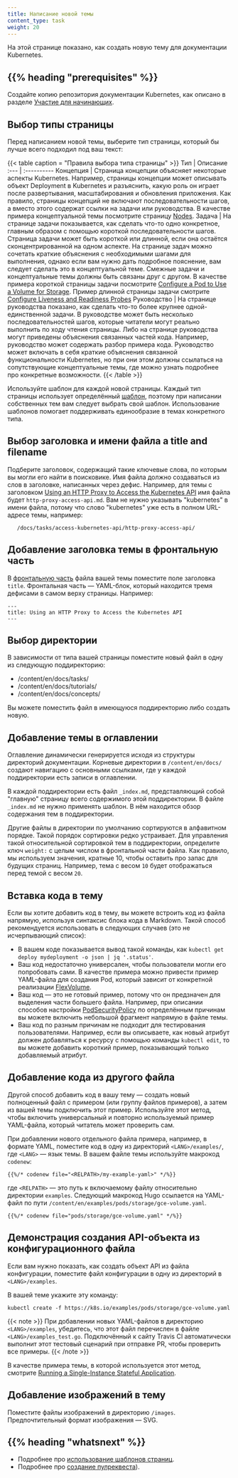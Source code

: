 ```yaml
---
title: Написание новой темы
content_type: task
weight: 20
---
```


<!-- overview -->
На этой странице показано, как создать новую тему для документации Kubernetes.



## {{% heading "prerequisites" %}}

Создайте копию репозитория документации Kubernetes, как описано в разделе [Участие для начинающих](/ru/docs/contribute/start/).
<!-- steps -->

## Выбор типы страницы

Перед написанием новой темы, выберите тип страницы, который бы лучше всего подходил под ваш текст:

{{< table caption = "Правила выбора типа страницы" >}}
Тип | Описание
:--- | :----------
Концепция | Страница концепции объясняет некоторые аспекты Kubernetes. Например, страницы концепции может описывать объект Deployment в Kubernetes и разъяснить, какую роль он играет после развертывания, масштабирования и обновления приложения. Как правило, страницы концепций не включают последовательности шагов, а вместо этого содержат ссылки на задачи или руководства. В качестве примера концептуальной темы посмотрите страницу <a href="/docs/concepts/architecture/nodes/">Nodes</a>.
Задача | На странице задачи показывается, как сделать что-то одно конкретное, главным образом с помощью короткой последовательности шагов. Страница задачи может быть короткой или длинной, если она остаётся сконцентрированной на одном аспекте. На странице задач можно сочетать краткие объяснения с необходимыми шагами для выполнения, однако если вам нужно дать подробное пояснение, вам следует сделать это в концептуальной теме. Смежные задачи и концептуальные темы должны быть связаны друг с другом. В качестве примера короткой страницы задачи посмотрите <a href="/docs/tasks/configure-pod-container/configure-volume-storage/">Configure a Pod to Use a Volume for Storage</a>. Пример длинной страницы задачи смотрите <a href="/docs/tasks/configure-pod-container/configure-liveness-readiness-probes/">Configure Liveness and Readiness Probes</a>
Руководство | На странице руководства показано, как сделать что-то более крупнее одной-единственной задачи. В руководстве может быть несколько последовательностей шагов, которые читатели могут реально выполнить по ходу чтения страницы. Либо на странице руководства могут приведены объяснения связанных частей кода. Например, руководство может содержать разбор примера кода. Руководство может включать в себя краткие объяснения связанной функциональности Kubernetes, но при они этом должны ссылаться на сопутствующие концептуальные темы, где можно узнать подробнее про конкретные возможности.
{{< /table >}}

Используйте шаблон для каждой новой страницы. Каждый тип страницы использует определённый [шаблон](/docs/contribute/style/page-templates/), поэтому при написании собственных тем вам следует выбрать свой шаблон. Использование шаблонов помогает поддерживать единообразие в темах конкретного типа.

## Выбор заголовка и имени файла a title and filename

Подберите заголовок, содержащий такие ключевые слова, по которым вы могли его найти в поисковике.
Имя файла должно создаваться из слов в заголовке, написанных через дефис.
Например, для темы с заголовком [Using an HTTP Proxy to Access the Kubernetes API](/docs/tasks/access-kubernetes-api/http-proxy-access-api/) имя файла будет `http-proxy-access-api.md`. Вам не нужно указывать "kubernetes" в имени файла, потому что слово "kubernetes" уже есть в полном URL-адресе темы, например:

       /docs/tasks/access-kubernetes-api/http-proxy-access-api/

## Добавление заголовка темы в фронтальную часть

В [фронтальную часть](https://gohugo.io/content-management/front-matter/) файла вашей темы поместите поле заголовка `title`. Фронтальная часть — YAML-блок, который находится тремя дефисами в самом верху страницы. Например:

    ---
    title: Using an HTTP Proxy to Access the Kubernetes API
    ---

## Выбор директории

В зависимости от типа вашей страницы поместите новый файл в одну из следующую поддиректорию:

* /content/en/docs/tasks/
* /content/en/docs/tutorials/
* /content/en/docs/concepts/

Вы можете поместить файл в имеющуюся поддиректорию либо создать новую.

## Добавление темы в оглавлении

Оглавление динамически генерируется исходя из структуры директорий документации. Корневые директории в `/content/en/docs/` создают навигацию с основными ссылками, где у каждой поддиректории есть записи в оглавлении.

В каждой поддиректории есть файл `_index.md`, представляющий собой "главную" страницу всего содержимого этой поддиректории. В файле `_index.md` не нужно применять шаблон. В нём находится обзор содержания тем в поддиректории.

Другие файлы в директории по умолчанию сортируются в алфавитном порядке. Такой порядок сортировки редко устраивает. Для управления такой относительной сортировкой тем в поддиректории, определите ключ `weight:` с целым числом в фронтальной части файла. Как правило, мы используем значения, кратные 10, чтобы оставить про запас для будущих страниц. Например, тема с весом `10` будет отображаться перед темой с весом `20`.

## Вставка кода в тему

Если вы хотите добавить код в тему, вы можете встроить код из файла напрямую, используя синтаксис блока кода в Markdown. Такой способ рекомендуется использовать в следующих случаев (это не исчерпывающий список):

- В вашем коде показывается вывод такой команды, как `kubectl get deploy mydeployment -o json | jq '.status'`.
- Ваш код недостаточно универсален, чтобы пользователи могли его попробовать сами. В качестве примера можно привести пример YAML-файла для создания Pod, который зависит от конкретной реализации [FlexVolume](/docs/concepts/storage/volumes#flexvolume).
- Ваш код — это не готовый пример, потому что он предзначен для выделения части большего файла. Например, при описании способов настройки [PodSecurityPolicy](/docs/tasks/administer-cluster/sysctl-cluster/#podsecuritypolicy) по определённым причинам вы можете включить небольшой фрагмент напрямую в файле темы.
- Ваш код по разным причинам не подходит для тестирования пользователями. Например, если вы описываете, как новый атрибут должен добавляться к ресурсу с помощью команды `kubectl edit`, то вы можете добавить короткий пример, показывающий только добавляемый атрибут.

## Добавление кода из другого файла

Другой способ добавить код в вашу тему — создать новый полноценный файл с примером (или группу файлов примеров), а затем из вашей темы подключить этот пример.
Используйте этот метод, чтобы включить универсальный и повторно используемый пример YAML-файла, который читатель может проверить сам.

При добавлении нового отдельного файла примера, например, в формате YAML, поместите код в одну из директорий `<LANG>/examples/`, где `<LANG>` — язык темы. В вашем файле темы используйте макрокод `codenew`:

```none
{{%/* codenew file="<RELPATH>/my-example-yaml>" */%}}
```

где `<RELPATH>` — это путь к включаемому файлу относительно директории `examples`. Следующий макрокод Hugo ссылается на YAML-файл по пути `/content/en/examples/pods/storage/gce-volume.yaml`.

```none
{{%/* codenew file="pods/storage/gce-volume.yaml" */%}}
```

## Демонстрация создания API-объекта из конфигурационного файла

Если вам нужно показать, как создать объект API из файла конфигурации, поместите файл конфигурации в одну из директорий в `<LANG>/examples`.

В вашей теме укажите эту команду:

```
kubectl create -f https://k8s.io/examples/pods/storage/gce-volume.yaml
```

{{< note >}}
При добавлении новых YAML-файлов в директорию `<LANG>/examples`, убедитесь, что этот файл перечислен в файле `<LANG>/examples_test.go`. Подключённый к сайту Travis CI автоматически выполнит этот тестовый сценарий при отправке PR, чтобы проверить все примеры.
{{< /note >}}

В качестве примера темы, в которой используется этот метод, смотрите [Running a Single-Instance Stateful Application](/docs/tutorials/stateful-application/run-stateful-application/).

## Добавление изображений в тему

Поместите файлы изображений в директорию `/images`. Предпочтительный формат изображения — SVG.



## {{% heading "whatsnext" %}}

* Подробнее про [использование шаблонов страниц](/ru/docs/contribute/style/page-templates/).
* Подробнее про [создание пулреквеста](/ru/docs/contribute/start/#отправка-пулреквеста)).

